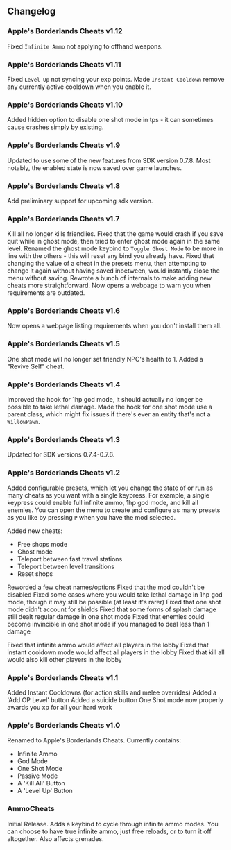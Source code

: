 ## Changelog

### Apple's Borderlands Cheats v1.12
Fixed `Infinite Ammo` not applying to offhand weapons.

### Apple's Borderlands Cheats v1.11
Fixed `Level Up` not syncing your exp points.
Made `Instant Cooldown` remove any currently active cooldown when you enable it.

### Apple's Borderlands Cheats v1.10
Added hidden option to disable one shot mode in tps - it can sometimes cause crashes simply by existing.

### Apple's Borderlands Cheats v1.9
Updated to use some of the new features from SDK version 0.7.8.
Most notably, the enabled state is now saved over game launches.

### Apple's Borderlands Cheats v1.8
Add preliminary support for upcoming sdk version.

### Apple's Borderlands Cheats v1.7
Kill all no longer kills friendlies.
Fixed that the game would crash if you save quit while in ghost mode, then tried to enter ghost mode again in the same level.
Renamed the ghost mode keybind to `Toggle Ghost Mode` to be more in line with the others - this will reset any bind you already have.
Fixed that changing the value of a cheat in the presets menu, then attempting to change it again without having saved inbetween, would instantly close the menu without saving.
Rewrote a bunch of internals to make adding new cheats more straightforward.
Now opens a webpage to warn you when requirements are outdated.

### Apple's Borderlands Cheats v1.6
Now opens a webpage listing requirements when you don't install them all.

### Apple's Borderlands Cheats v1.5
One shot mode will no longer set friendly NPC's health to 1.
Added a "Revive Self" cheat.

### Apple's Borderlands Cheats v1.4
Improved the hook for 1hp god mode, it should actually no longer be possible to take lethal damage.
Made the hook for one shot mode use a parent class, which might fix issues if there's ever an entity that's not a `WillowPawn`.

### Apple's Borderlands Cheats v1.3
Updated for SDK versions 0.7.4-0.7.6.

### Apple's Borderlands Cheats v1.2
Added configurable presets, which let you change the state of or run as many cheats as you want with a single keypress. For example, a single keypress could enable full infinite ammo, 1hp god mode, and kill all enemies. You can open the menu to create and configure as many presets as you like by pressing `P` when you have the mod selected.

Added new cheats:
- Free shops mode
- Ghost mode
- Teleport between fast travel stations
- Teleport between level transitions
- Reset shops

Reworded a few cheat names/options
Fixed that the mod couldn't be disabled
Fixed some cases where you would take lethal damage in 1hp god mode, though it may still be possible (at least it's rarer)
Fixed that one shot mode didn't account for shields
Fixed that some forms of splash damage still dealt regular damage in one shot mode
Fixed that enemies could become invincible in one shot mode if you managed to deal less than 1 damage

Fixed that infinite ammo would affect all players in the lobby
Fixed that instant cooldown mode would affect all players in the lobby
Fixed that kill all would also kill other players in the lobby

### Apple's Borderlands Cheats v1.1
Added Instant Cooldowns (for action skills and melee overrides)
Added a 'Add OP Level' button
Added a suicide button
One Shot mode now properly awards you xp for all your hard work

### Apple's Borderlands Cheats v1.0
Renamed to Apple's Borderlands Cheats.
Currently contains:
- Infinite Ammo
- God Mode
- One Shot Mode
- Passive Mode
- A 'Kill All' Button
- A 'Level Up' Button

### AmmoCheats
Initial Release.
Adds a keybind to cycle through infinite ammo modes. You can choose to have true infinite ammo, just free reloads, or to turn it off altogether. Also affects grenades.
